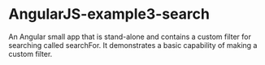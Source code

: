 # AngularJS-example3-search
An Angular small app that is stand-alone and contains a custom filter for searching called searchFor.
It demonstrates a basic capability of making a custom filter.
